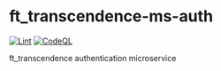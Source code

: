 # ft_transcendence-ms-auth

[![Lint](https://github.com/0bvim/ft_transcendence-ms-auth/actions/workflows/lint.yml/badge.svg)](https://github.com/0bvim/ft_transcendence-ms-auth/actions/workflows/lint.yml)
[![CodeQL](https://github.com/0bvim/ft_transcendence-ms-auth/actions/workflows/github-code-scanning/codeql/badge.svg)](https://github.com/0bvim/ft_transcendence-ms-auth/actions/workflows/github-code-scanning/codeql)

ft_transcendence authentication microservice
